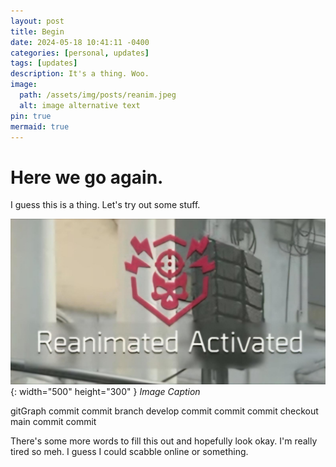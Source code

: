 ```yaml
---
layout: post
title: Begin
date: 2024-05-18 10:41:11 -0400
categories: [personal, updates]
tags: [updates]
description: It's a thing. Woo.
image:
  path: /assets/img/posts/reanim.jpeg
  alt: image alternative text
pin: true
mermaid: true
---
```

# Here we go again.

I guess this is a thing. Let's try out some stuff.

![Desktop View](/assets/img/posts/reanim.jpeg){: width="500" height="300" }
_Image Caption_

  gitGraph
    commit
    commit
    branch develop
    commit
    commit
    commit
    checkout main
    commit
    commit

There's some more words to fill this out and hopefully look okay. I'm really tired so meh. I guess I could scabble online or something.
